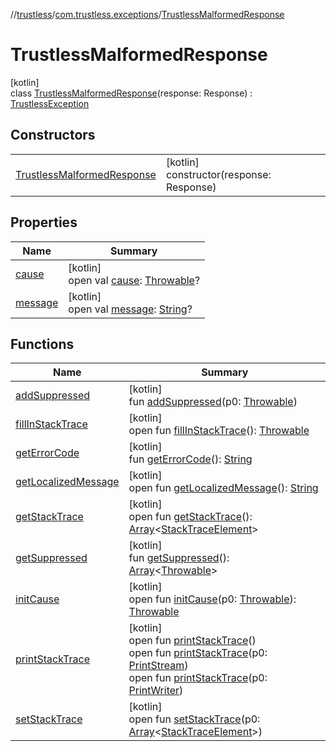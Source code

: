 //[trustless](../../../index.md)/[com.trustless.exceptions](../index.md)/[TrustlessMalformedResponse](index.md)

# TrustlessMalformedResponse

[kotlin]\
class [TrustlessMalformedResponse](index.md)(response: Response) : [TrustlessException](../-trustless-exception/index.md)

## Constructors

| | |
|---|---|
| [TrustlessMalformedResponse](-trustless-malformed-response.md) | [kotlin]<br>constructor(response: Response) |

## Properties

| Name | Summary |
|---|---|
| [cause](../-trustless-user-token-expired-exception/index.md#-654012527%2FProperties%2F-1818097539) | [kotlin]<br>open val [cause](../-trustless-user-token-expired-exception/index.md#-654012527%2FProperties%2F-1818097539): [Throwable](https://kotlinlang.org/api/latest/jvm/stdlib/kotlin/-throwable/index.html)? |
| [message](../-trustless-user-token-expired-exception/index.md#1824300659%2FProperties%2F-1818097539) | [kotlin]<br>open val [message](../-trustless-user-token-expired-exception/index.md#1824300659%2FProperties%2F-1818097539): [String](https://kotlinlang.org/api/latest/jvm/stdlib/kotlin/-string/index.html)? |

## Functions

| Name | Summary |
|---|---|
| [addSuppressed](../-trustless-user-token-expired-exception/index.md#282858770%2FFunctions%2F-1818097539) | [kotlin]<br>fun [addSuppressed](../-trustless-user-token-expired-exception/index.md#282858770%2FFunctions%2F-1818097539)(p0: [Throwable](https://kotlinlang.org/api/latest/jvm/stdlib/kotlin/-throwable/index.html)) |
| [fillInStackTrace](../-trustless-user-token-expired-exception/index.md#-1102069925%2FFunctions%2F-1818097539) | [kotlin]<br>open fun [fillInStackTrace](../-trustless-user-token-expired-exception/index.md#-1102069925%2FFunctions%2F-1818097539)(): [Throwable](https://kotlinlang.org/api/latest/jvm/stdlib/kotlin/-throwable/index.html) |
| [getErrorCode](../-trustless-exception/get-error-code.md) | [kotlin]<br>fun [getErrorCode](../-trustless-exception/get-error-code.md)(): [String](https://kotlinlang.org/api/latest/jvm/stdlib/kotlin/-string/index.html) |
| [getLocalizedMessage](../-trustless-user-token-expired-exception/index.md#1043865560%2FFunctions%2F-1818097539) | [kotlin]<br>open fun [getLocalizedMessage](../-trustless-user-token-expired-exception/index.md#1043865560%2FFunctions%2F-1818097539)(): [String](https://kotlinlang.org/api/latest/jvm/stdlib/kotlin/-string/index.html) |
| [getStackTrace](../-trustless-user-token-expired-exception/index.md#2050903719%2FFunctions%2F-1818097539) | [kotlin]<br>open fun [getStackTrace](../-trustless-user-token-expired-exception/index.md#2050903719%2FFunctions%2F-1818097539)(): [Array](https://kotlinlang.org/api/latest/jvm/stdlib/kotlin/-array/index.html)&lt;[StackTraceElement](https://developer.android.com/reference/kotlin/java/lang/StackTraceElement.html)&gt; |
| [getSuppressed](../-trustless-user-token-expired-exception/index.md#672492560%2FFunctions%2F-1818097539) | [kotlin]<br>fun [getSuppressed](../-trustless-user-token-expired-exception/index.md#672492560%2FFunctions%2F-1818097539)(): [Array](https://kotlinlang.org/api/latest/jvm/stdlib/kotlin/-array/index.html)&lt;[Throwable](https://kotlinlang.org/api/latest/jvm/stdlib/kotlin/-throwable/index.html)&gt; |
| [initCause](../-trustless-user-token-expired-exception/index.md#-418225042%2FFunctions%2F-1818097539) | [kotlin]<br>open fun [initCause](../-trustless-user-token-expired-exception/index.md#-418225042%2FFunctions%2F-1818097539)(p0: [Throwable](https://kotlinlang.org/api/latest/jvm/stdlib/kotlin/-throwable/index.html)): [Throwable](https://kotlinlang.org/api/latest/jvm/stdlib/kotlin/-throwable/index.html) |
| [printStackTrace](../-trustless-user-token-expired-exception/index.md#-1769529168%2FFunctions%2F-1818097539) | [kotlin]<br>open fun [printStackTrace](../-trustless-user-token-expired-exception/index.md#-1769529168%2FFunctions%2F-1818097539)()<br>open fun [printStackTrace](../-trustless-user-token-expired-exception/index.md#1841853697%2FFunctions%2F-1818097539)(p0: [PrintStream](https://developer.android.com/reference/kotlin/java/io/PrintStream.html))<br>open fun [printStackTrace](../-trustless-user-token-expired-exception/index.md#1175535278%2FFunctions%2F-1818097539)(p0: [PrintWriter](https://developer.android.com/reference/kotlin/java/io/PrintWriter.html)) |
| [setStackTrace](../-trustless-user-token-expired-exception/index.md#2135801318%2FFunctions%2F-1818097539) | [kotlin]<br>open fun [setStackTrace](../-trustless-user-token-expired-exception/index.md#2135801318%2FFunctions%2F-1818097539)(p0: [Array](https://kotlinlang.org/api/latest/jvm/stdlib/kotlin/-array/index.html)&lt;[StackTraceElement](https://developer.android.com/reference/kotlin/java/lang/StackTraceElement.html)&gt;) |
